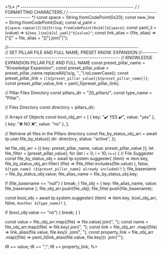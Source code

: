 <%*
/* ---------------------------------------------------------- */
/*                    FORMATTING CHARACTERS                   */
/* ---------------------------------------------------------- */
const space = String.fromCodePoint(0x20);
const new_line = String.fromCodePoint(0xa);
const ul_yaml = `${space.repeat(2)}${String.fromCodePoint(0x2d)}${space}`;
const yaml_li = (value) => `${new_line}${ul_yaml}"${value}"`;
const link_alias = (file, alias) => ["[[" + file, alias + "]]"].join("|");

//-------------------------------------------------------------------  
// SET PILLAR FILE AND FULL NAME; PRESET KNOW. EXPANSION
//-------------------------------------------------------------------
// KNOWLEDGE EXPANSION PILLAR FILE AND FULL NAME
const preset_pillar_name = "Knowledge Expansion";
const preset_pillar_value = preset_pillar_name.replaceAll(/\s/g, "_").toLowerCase();
const preset_pillar_link = `[[${preset_pillar_value}|${preset_pillar_name}]]`;
const preset_pillar_value_link = yaml_li(preset_pillar_link);

// Pillar Files Directory
const pillars_dir = "20_pillars/";
const type_name = "Pillar";

// Files Directory
const directory = pillars_dir;

// Arrays of Objects
const bool_obj_arr = [
  { key: "✔️ YES ✔️", value: "yes" },
  { key: "❌ NO ❌", value: "no" },
];

// Retrieve all files in the Pillars directory
const file_by_status_obj_arr = await tp.user.file_by_status({
  dir: directory,
  status: "active",
});

let file_obj_arr = [{ key: preset_pillar_name, value: preset_pillar_value }];
let file_filter = [preset_pillar_value];
for (let i = 0; i < 10; i++) {
  // File Suggester
  const file_by_status_obj = await tp.system.suggester(
    (item) => item.key,
    file_by_status_obj_arr.filter(
      (file) => !file_filter.includes(file.value)
    ),
    false,
    `${type_name} (${preset_pillar_name} already included)?`
  );
  file_basename = file_by_status_obj.value;
  file_alias_name = file_by_status_obj.key;
  
  if (file_basename == "null") {
    break;
  }
  file_obj = { key: file_alias_name, value: file_basename };
  file_obj_arr.push(file_obj);
  file_filter.push(file_basename);

  const bool_obj = await tp.system.suggester(
    (item) => item.key,
    bool_obj_arr,
    false,
    `Another ${type_name}?`
  );
  
  if (bool_obj.value == "no") {
    break;
  }
}

const value = file_obj_arr.map((file) => file.value).join(", ");
const name = file_obj_arr.map((file) => file.key).join(", ");
const link = file_obj_arr
  .map((file) => link_alias(file.value, file.key))
  .join(", ");
const property_link = file_obj_arr
  .map((file) => yaml_li(link_alias(file.value, file.key)))
  .join("");

tR += value;
tR += ";";
tR += property_link;
%>
